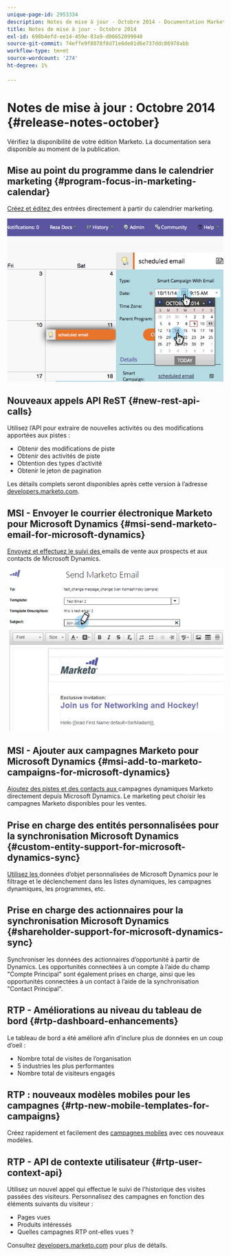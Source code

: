 ```yaml
---
unique-page-id: 2953334
description: Notes de mise à jour - Octobre 2014 - Documentation Marketo - Documentation du produit
title: Notes de mise à jour - Octobre 2014
exl-id: 698b4efd-ee14-459e-83a9-d06652099040
source-git-commit: 74effe9f8078f8d71e6de01d6e737ddc86978abb
workflow-type: tm+mt
source-wordcount: '274'
ht-degree: 1%

---
```


# Notes de mise à jour : Octobre 2014 {#release-notes-october}

Vérifiez la disponibilité de votre édition Marketo. La documentation sera disponible au moment de la publication.

## Mise au point du programme dans le calendrier marketing {#program-focus-in-marketing-calendar}

[Créez et éditez ](/help/marketo/product-docs/core-marketo-concepts/marketing-calendar/understanding-the-calendar/understand-enable-program-focus.md) des entrées directement à partir du calendrier marketing.

![](assets/image2014-10-20-11-3a48-3a51.png)

## Nouveaux appels API ReST {#new-rest-api-calls}

Utilisez l’API pour extraire de nouvelles activités ou des modifications apportées aux pistes :

* Obtenir des modifications de piste
* Obtenir des activités de piste
* Obtention des types d’activité
* Obtenir le jeton de pagination

Les détails complets seront disponibles après cette version à l’adresse [developers.marketo.com](https://developers.marketo.com/documentation/rest/).

## MSI - Envoyer le courrier électronique Marketo pour Microsoft Dynamics {#msi-send-marketo-email-for-microsoft-dynamics}

[Envoyez et effectuez le suivi des ](/help/marketo/product-docs/marketo-sales-insight/msi-for-microsoft-dynamics/setting-up-and-using/send-a-marketo-sales-email-from-microsoft-dynamics.md) emails de vente aux prospects et aux contacts de Microsoft Dynamics.

![](assets/image2014-10-20-11-3a49-3a25.png)

## MSI - Ajouter aux campagnes Marketo pour Microsoft Dynamics {#msi-add-to-marketo-campaigns-for-microsoft-dynamics}

[Ajoutez des pistes et des contacts aux ](/help/marketo/product-docs/marketo-sales-insight/msi-for-microsoft-dynamics/setting-up-and-using/add-a-lead-contact-to-a-marketo-campaign-from-microsoft-dynamics.md) campagnes dynamiques Marketo directement depuis Microsoft Dynamics. Le marketing peut choisir les campagnes Marketo disponibles pour les ventes.

## Prise en charge des entités personnalisées pour la synchronisation Microsoft Dynamics {#custom-entity-support-for-microsoft-dynamics-sync}

[Utilisez les ](/help/marketo/product-docs/crm-sync/microsoft-dynamics-sync/microsoft-dynamics-sync-details/microsoft-dynamics-sync-custom-entity-sync/enable-sync-for-a-custom-entity.md) données d’objet personnalisées de Microsoft Dynamics pour le filtrage et le déclenchement dans les listes dynamiques, les campagnes dynamiques, les programmes, etc.

## Prise en charge des actionnaires pour la synchronisation Microsoft Dynamics {#shareholder-support-for-microsoft-dynamics-sync}

Synchroniser les données des actionnaires d’opportunité à partir de Dynamics. Les opportunités connectées à un compte à l’aide du champ &quot;Compte Principal&quot; sont également prises en charge, ainsi que les opportunités connectées à un contact à l’aide de la synchronisation &quot;Contact Principal&quot;.

## RTP - Améliorations au niveau du tableau de bord {#rtp-dashboard-enhancements}

Le tableau de bord a été amélioré afin d’inclure plus de données en un coup d’oeil :

* Nombre total de visites de l’organisation
* 5 industries les plus performantes
* Nombre total de visiteurs engagés

## RTP : nouveaux modèles mobiles pour les campagnes {#rtp-new-mobile-templates-for-campaigns}

Créez rapidement et facilement des [campagnes mobiles](/help/marketo/product-docs/web-personalization/using-templates/using-templates-to-create-web-campaigns.md) avec ces nouveaux modèles.

## RTP - API de contexte utilisateur {#rtp-user-context-api}

Utilisez un nouvel appel qui effectue le suivi de l’historique des visites passées des visiteurs. Personnalisez des campagnes en fonction des éléments suivants du visiteur :

* Pages vues
* Produits intéressés
* Quelles campagnes RTP ont-elles vues ?

Consultez [developers.marketo.com](https://developers.marketo.com/documentation/websites/rtp-js-api/) pour plus de détails.
